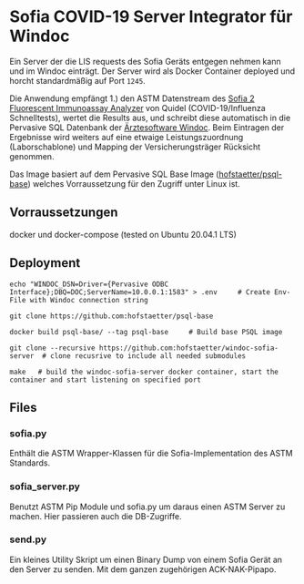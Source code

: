 
# Sofia COVID-19 Server Integrator für Windoc

Ein Server der die LIS requests des Sofia Geräts entgegen nehmen kann und im Windoc einträgt. Der Server wird als Docker Container deployed und horcht standardmäßig auf Port `1245`.

Die Anwendung empfängt 1.) den ASTM Datenstream des [Sofia 2 Fluorescent Immunoassay Analyzer](https://www.quidel.com/immunoassays/sofia-tests-kits/sofia-2-analyzer) von Quidel (COVID-19/Influenza Schnelltests), wertet die Results aus, und schreibt diese automatisch in die Pervasive SQL Datenbank der [Ärztesoftware Windoc](https://www.edv-klein.at/). Beim Eintragen der Ergebnisse wird weiters auf eine etwaige Leistungszuordnung (Laborschablone) und Mapping der Versicherungsträger Rücksicht genommen.

Das Image basiert auf dem Pervasive SQL Base Image ([hofstaetter/psql-base](https://github.com/hofstaetter/psql-base)) welches Vorraussetzung für den Zugriff unter Linux ist.

## Vorraussetzungen

docker und docker-compose (tested on Ubuntu 20.04.1 LTS)

## Deployment

```
echo "WINDOC_DSN=Driver={Pervasive ODBC Interface};DBQ=DOC;ServerName=10.0.0.1:1583" > .env     # Create Env-File with Windoc connection string

git clone https://github.com:hofstaetter/psql-base

docker build psql-base/ --tag psql-base     # Build base PSQL image

git clone --recursive https://github.com:hofstaetter/windoc-sofia-server  # clone recusrive to include all needed submodules

make   # build the windoc-sofia-server docker container, start the container and start listening on specified port
```

## Files

### sofia.py

Enthält die ASTM Wrapper-Klassen für die Sofia-Implementation des ASTM Standards.

### sofia_server.py

Benutzt ASTM Pip Module und sofia.py um daraus einen ASTM Server zu machen.
Hier passieren auch die DB-Zugriffe.

### send.py

Ein kleines Utility Skript um einen Binary Dump von einem Sofia Gerät an den Server zu senden.
Mit dem ganzen zugehörigen ACK-NAK-Pipapo.
